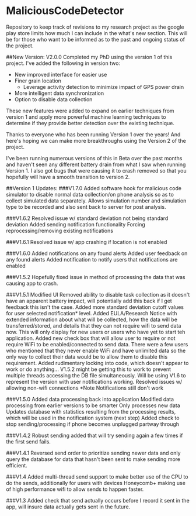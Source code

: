 MaliciousCodeDetector
=====================

Repository to keep track of revisions to my research project as the google play store limits how much I can include in the what's new section. This will be for those who want to be informed as to the past and ongoing status of the project.

##New Version: V2.0.0
Completed my PhD using the version 1 of this project. I've added the following in version two:

* New improved interface for easier use
* Finer grain location
	* Leverage activity detection to minimize impact of GPS power drain
* More intelligent data synchronization
* Option to disable data collection

These new features were added to expand on earlier techniques from version 1 and apply more powerful machine learning techniques to determine if they provide better detection over the existing technique.

Thanks to everyone who has been running Version 1 over the years! And here's hoping we can make more breakthroughs using the Version 2 of the project.

I've been running numerous versions of this in Beta over the past months and haven't seen any different battery drain from what I saw when running Version 1. I also got bugs that were causing it to crash removed so that you hopefully will have a smooth transition to version 2.

##Version 1 Updates:
###V1.7.0
Added software hook for malicious code simulator to disable normal data collection/on phone analysis so as to collect simulated data separately. Allows simulation number and simulation type to be recorded and also sent back to server for post analysis.

###V1.6.2
Resolved issue w/ standard deviation not being standard deviation
Added sending notification functionality
Forcing reprocessing/removing existing notifications

###V1.6.1
Resolved issue w/ app crashing if location is not enabled

###V1.6.0
Added notifications on any found alerts
Added user feedback on any found alerts
Added notification to notify users that notifications are enabled

###V1.5.2
Hopefully fixed issue in method of processing the data that was causing app to crash.

###V1.5.1
Modified UI
Removed ability to disable task collection as it doesn't have an apparent battery impact, will potentially add this back if I get feedback this isn't the case.
Added more standard deviation cutoff values for user selected notification* level.
Added EULA/Research Notice with extended information about what will be collected, how the data will be transferred/stored, and details that they can not require wifi to send data now. This will only display for new users or users who have yet to start teh application.
Added new check box that will allow user to require or not require WiFi to be enabled/connected to send data. There were a few users who mentioned that they never enable WiFi and have unlimited data so the only way to collect their data would be to allow them to disable this requirement.
Added rudimentary locking into code, which doesn't appear to work or do anything... V1.5.2 might be getting this to work to prevent multiple threads accessing the DB file simultaneously. Will be using V1.6 to represent the version with user notifications working.
Resolved issues w/ allowing non-wifi connections
*Note Notifications still don't work



###V1.5.0
Added data processing back into application
Modified data processing from earlier versions to be smarter
Only processes new data
Updates database with statistics resulting from the processing results, which will be used in the notification system (next step)
Added check to stop sending/processing if phone becomes unplugged partway through

###V1.4.2
Robust sending added that will try sending again a few times if the first send fails.

###V1.4.1
Reversed send order to prioritize sending newer data and only query the database for data that hasn't been sent to make sending more efficient.

###V1.4
Added multi-thread send support to make better use of the CPU to do the sends, additionally for users with devices Honeycomb+ making use of high performance wifi to allow sends to happen faster.

###V1.3
Added check that send actually occurs before I record it sent in the app, will insure data actually gets sent in the future.
